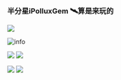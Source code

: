 ### 半分星iPolluxGem 🛰️算是来玩的

![](https://visitor-badge.glitch.me/badge?page_id=iPolluxGem.readme)

![info](https://github-readme-stats.vercel.app/api?username=iPolluxGem&show_icons=true&count_private=true&hide=prs&theme=default_repocard)

[![](https://img.shields.io/badge/Steam-171a21?style=flat-square&logo=steam&logoColor=ffffff)](https://steamcommunity.com/id/pollux_glory)
[![](https://img.shields.io/badge/Bilibili-GemBeta000-ff69b4.svg)](https://space.bilibili.com/68327955) 

[![](https://img.shields.io/badge/Email-pollux_glory@hotmail.com-green.svg)](mailto:pollux_glory@hotmail.com) 
[![](https://img.shields.io/badge/ZhiHu-GemBeta000-blue.svg)](https://www.zhihu.com/people/pollux_glory)  
